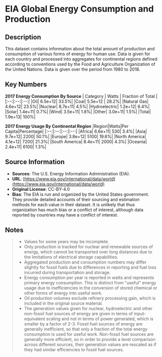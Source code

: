 
# EIA Global Energy Consumption and Production

## Description 
This dataset contains information about the total amount of production and consumption of
various forms of energy for human use. Data is given for each country and processed into
aggregates for continental regions defined according to conventions used by the Food and
Agriculture Organization of the United Nations. Data is given over the period from 1980
to 2018.


## Key Numbers

**2017 Energy Consumption By Source**
| Category | Watts | Fraction of Total |
|:--:|:--:|:--:|
|Oil| 6.5e+12| 33.5%|
|Coal| 5.5e+12 | 28.2%|
|Natural Gas| 4.6e+12| 23.5%|
|Nuclear| 8.7e+11| 4.5%|
|Hydroelectric| 1.2e+12| 6.4%|
|Solar| 1.4e+11| 0.7%|
|Wind| 3.5e+11| 1.8%|
|Other| 3.0e+11| 1.5%|
|Total| 1.9e+13| 100%|

**2017 Energy Usage By Continental Region**
|Region|Watts|Per Capita|Percentage|
|:--:|:--:|:--:|:--:|
|Africa| 6.6e+11| 530| 3.4%|
|Asia| 9.7e+12| 2200| 50.1%|
|Europe| 3.8e+12| 5100| 19.6%|
|North America| 4.1e+12| 7200| 21.3%|
|South America| 8.4e+11| 2000| 4.3%|
|Oceania| 2.4e+11| 6100| 1.3%|

## Source Information
* **Sources**: The U.S. Energy Information Administration (EIA).
* **URL**: [https://www.eia.gov/international/data/world](https://www.eia.gov/international/data/world) 
* **Original License**: CC-BY-4.0
* **Bias**: The EIA is run and organized by the United States government. They provide detailed
accounts of their sourcing and estimation methods for each value in their dataset. It is unlikely
that thus organization has much bias or a conflict of interest, although data reported by countries
may have a conflict of interest. 

## Notes
> * Values for some years may be incomplete.
> * Only production is tracked for nuclear and renewable sources of energy, which cannot be transported
over long distances due to the limitations of electrical storage capabilities.
> * Aggregated production and consumption numbers may differ slightly for fossil fuels due to differences
in reporting and fuel loss incurred during transportation and storage.
> * Energy consumption per year is reported in watts and represents primary energy consumption. This is distinct
from "useful" energy usage due to inefficiencies in the conversion of stored chemical or other forms
of energy into useful work.
> * Oil production volumes exclude refinery processing gain, which is included in the original source material.
> * The generation values given for nuclear, hydroelectric and other non-fossil fuel sources of energy are given
in terms of input-equivalent scaling and not in terms of power generated, which is smaller by a factor of 2-3.
Fossil fuel sources of energy are generally inefficient, so that only a fraction of the total energy consumption is
used for useful work. Non-fossil fuel sources are generally more efficient, so in order to provide a level comparison
across different sources, their generation values are rescaled as if they had similar efficiencies to fossil fuel
sources.

